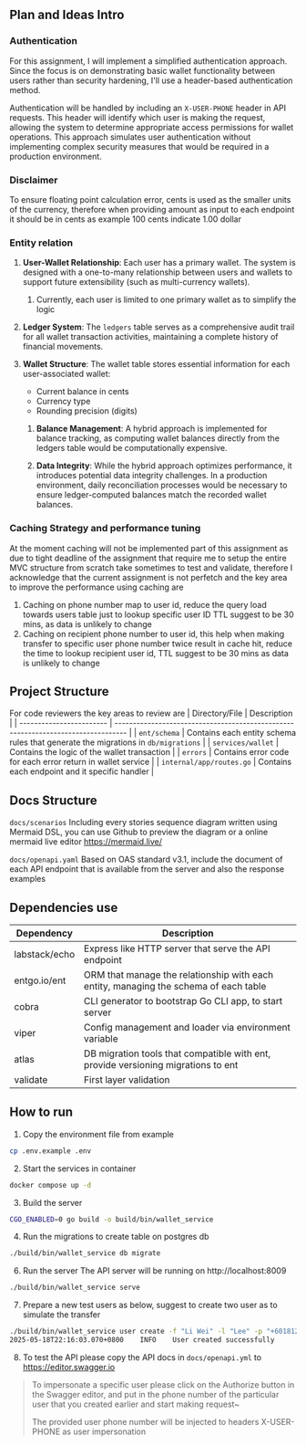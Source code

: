 ## Plan and Ideas Intro

### Authentication
For this assignment, I will implement a simplified authentication approach. Since the focus is on demonstrating basic wallet functionality between users rather than security hardening, I'll use a header-based authentication method.

Authentication will be handled by including an `X-USER-PHONE` header in API requests. This header will identify which user is making the request, allowing the system to determine appropriate access permissions for wallet operations. This approach simulates user authentication without implementing complex security measures that would be required in a production environment.

### Disclaimer
To ensure floating point calculation error, cents is used as the smaller units of the currency, therefore
when providing amount as input to each endpoint it should be in cents as example 100 cents indicate 1.00 dollar

### Entity relation
1. **User-Wallet Relationship**: Each user has a primary wallet. The system is designed with a one-to-many relationship between users and wallets to support future extensibility (such as multi-currency wallets).
   1. Currently, each user is limited to one primary wallet as to simplify the logic

2. **Ledger System**: The `ledgers` table serves as a comprehensive audit trail for all wallet transaction activities, maintaining a complete history of financial movements.

3. **Wallet Structure**: The wallet table stores essential information for each user-associated wallet:
   - Current balance in cents
   - Currency type
   - Rounding precision (digits)
   
   1. **Balance Management**: A hybrid approach is implemented for balance tracking, as computing wallet balances directly from the ledgers table would be computationally expensive.
   
   2. **Data Integrity**: While the hybrid approach optimizes performance, it introduces potential data integrity challenges. In a production environment, daily reconciliation processes would be necessary to ensure ledger-computed balances match the recorded wallet balances.

### Caching Strategy and performance tuning
At the moment caching will not be implemented part of this assignment as due to tight deadline of the assignment that require me to setup the entire MVC structure from scratch take sometimes to test and validate, therefore I acknowledge that the current assignment is not perfetch and the key area to improve the performance using caching are

1. Caching on phone number map to user id, reduce the query load towards users table just to lookup specific user ID TTL suggest to be 30 mins, as data is unlikely to change
2. Caching on recipient phone number to user id, this help when making transfer to specific user phone number twice result in cache hit, reduce the time to lookup recipient user id, TTL suggest to be 30 mins
as data is unlikely to change

## Project Structure
For code reviewers the key areas to review are
| Directory/File           | Description                                                                       |
| ------------------------ | --------------------------------------------------------------------------------- |
| `ent/schema`             | Contains each entity schema rules that generate the migrations in `db/migrations` |
| `services/wallet`        | Contains the logic of the wallet transaction                                      |
| `errors`                 | Contains error code for each error return in wallet service                       |
| `internal/app/routes.go` | Contains each endpoint and it specific handler                                    |

## Docs Structure
`docs/scenarios`
Including every stories sequence diagram written using Mermaid DSL, you can use Github to preview the diagram or a online mermaid live editor https://mermaid.live/

`docs/openapi.yaml`
Based on OAS standard v3.1, include the document of each API endpoint that is available from the server and also the response examples

## Dependencies use
| Dependency    | Description                                                                          |
| ------------- | ------------------------------------------------------------------------------------ |
| labstack/echo | Express like HTTP server that serve the API endpoint                                 |
| entgo.io/ent  | ORM that manage the relationship with each entity, managing the schema of each table |
| cobra         | CLI generator to bootstrap Go CLI app, to start server                               |
| viper         | Config management and loader via environment variable                                |
| atlas         | DB migration tools that compatible with ent, provide versioning migrations to ent    |
| validate      | First layer validation                                                               |

## How to run
1. Copy the environment file from example
```bash
cp .env.example .env
```

2. Start the services in container
```bash
docker compose up -d 
```

3. Build the server
```bash
CGO_ENABLED=0 go build -o build/bin/wallet_service
```

4. Run the migrations to create table on postgres db
```bash
./build/bin/wallet_service db migrate
```

6. Run the server
The API server will be running on http://localhost:8009
```bash
./build/bin/wallet_service serve
```

7. Prepare a new test users as below, suggest to create two user as to simulate the transfer
```bash
./build/bin/wallet_service user create -f "Li Wei" -l "Lee" -p "+6018129033"
2025-05-18T22:16:03.070+0800    INFO    User created successfully       {"user": "User(id=2b2e38a8-0f60-4872-99c3-95463c34d120, first_name=Li Wei, last_name=Lee, phone_number=+6018129033, created_at=Sun May 18 22:16:03 2025, updated_at=Sun May 18 22:16:03 2025)"}
```

8. To test the API please copy the API docs in `docs/openapi.yml` to 
https://editor.swagger.io

> To impersonate a specific user please click on the Authorize button in the Swagger editor, and put in the phone number of the particular user that you created earlier and start making request~
>
> The provided user phone number will be injected to headers X-USER-PHONE as user impersonation

